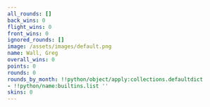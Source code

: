 ```yaml
---
all_rounds: []
back_wins: 0
flight_wins: 0
front_wins: 0
ignored_rounds: []
image: /assets/images/default.png
name: Wall, Greg
overall_wins: 0
points: 0
rounds: 0
rounds_by_month: !!python/object/apply:collections.defaultdict
- !!python/name:builtins.list ''
skins: 0
---
```

